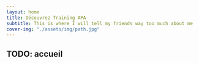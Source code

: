 ```yaml
---
layout: home
title: Découvrez Training APA
subtitle: This is where I will tell my friends way too much about me
cover-img: "./assets/img/path.jpg"
---
```


## TODO: accueil